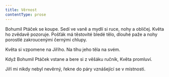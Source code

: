```yaml
---
title: Věrnost
contentType: prose
---
```


<section>

Bohumil Ptáček se koupe. Sedí ve vaně a mydlí si ruce, nohy a obličej. Květa ho zvědavě pozoruje. Pošťák má těstovité bledé tělo, dlouhé paže a nohy porostlé zakroucenými černými chlupy.

Květa si vzpomene na Jiřího. Na tíhu jeho těla na svém.

Když Bohumil Ptáček vstane a bere si z věšáku ručník, Květa promluví.

Jiří mi nikdy nebyl nevěrný, řekne do páry vznášející se v místnosti.

</section>
